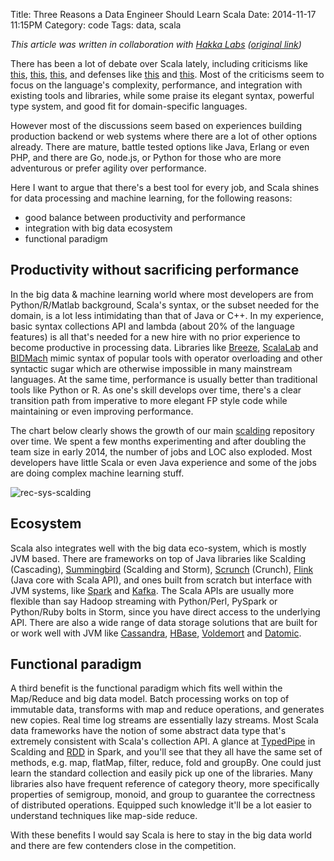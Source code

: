 Title: Three Reasons a Data Engineer Should Learn Scala
Date: 2014-11-17 11:15PM
Category: code
Tags: data, scala

*This article was written in collaboration with [Hakka Labs](https://www.hakkalabs.co) ([original link](https://www.hakkalabs.co/articles/three-reasons-data-eng-learn-scala))*

There has been a lot of debate over Scala lately, including criticisms like [this](http://java.dzone.com/articles/i-dont-scala), [this](http://overwatering.org/blog/2013/12/scala-1-star-would-not-program-again/), [this](http://www.infoq.com/news/2011/11/yammer-scala), and defenses like [this](http://blog.gridgainsystems.com/in-defense-of-scala-response-to-i-dont-like-scala/) and [this](http://blog.gridgainsystems.com/in-defense-of-scala-part-2/). Most of the criticisms seem to focus on the language's complexity, performance, and integration with existing tools and libraries, while some praise its elegant syntax, powerful type system, and good fit for domain-specific languages.

However most of the discussions seem based on experiences building production backend or web systems where there are a lot of other options already. There are mature, battle tested options like Java, Erlang or even PHP, and there are Go, node.js, or Python for those who are more adventurous or prefer agility over performance.

Here I want to argue that there's a best tool for every job, and Scala shines for data processing and machine learning, for the following reasons:

- good balance between productivity and performance
- integration with big data ecosystem
- functional paradigm

## Productivity without sacrificing performance

In the big data & machine learning world where most developers are from Python/R/Matlab background, Scala's syntax, or the subset needed for the domain, is a lot less intimidating than that of Java or C++. In my experience, basic syntax collections API and lambda (about 20% of the language features) is all that's needed for a new hire with no prior experience to become productive in processing data. Libraries like [Breeze](https://github.com/scalanlp/breeze), [ScalaLab](https://code.google.com/p/scalalab/) and [BIDMach](https://github.com/BIDData/BIDMach) mimic syntax of popular tools with operator overloading and other syntactic sugar which are otherwise impossible in many mainstream languages. At the same time, performance is usually better than traditional tools like Python or R. As one's skill develops over time, there's a clear transition path from imperative to more elegant FP style code while maintaining or even improving performance.

The chart below clearly shows the growth of our main [scalding](https://github.com/twitter/scalding) repository over time. We spent a few months experimenting and after doubling the team size in early 2014, the number of jobs and LOC also exploded. Most developers have little Scala or even Java experience and some of the jobs are doing complex machine learning stuff. 

![rec-sys-scalding]({filename}images/rec-sys-scalding.jpg)

## Ecosystem

Scala also integrates well with the big data eco-system, which is mostly JVM based. There are frameworks on top of Java libraries like Scalding (Cascading), [Summingbird](https://github.com/twitter/summingbird) (Scalding and Storm), [Scrunch](http://crunch.apache.org/scrunch.html) (Crunch), [Flink](http://flink.incubator.apache.org/) (Java core with Scala API), and ones built from scratch but interface with JVM systems, like [Spark](http://spark.apache.org/) and [Kafka](http://kafka.apache.org/). The Scala APIs are usually more flexible than say Hadoop streaming with Python/Perl, PySpark or Python/Ruby bolts in Storm, since you have direct access to the underlying API. There are also a wide range of data storage solutions that are built for or work well with JVM like [Cassandra](http://cassandra.apache.org/), [HBase](http://hbase.apache.org/), [Voldemort](http://www.project-voldemort.com/voldemort/) and [Datomic](http://www.datomic.com/).

## Functional paradigm

A third benefit is the functional paradigm which fits well within the Map/Reduce and big data model. Batch processing works on top of immutable data, transforms with map and reduce operations, and generates new copies. Real time log streams are essentially lazy streams. Most Scala data frameworks have the notion of some abstract data type that's extremely consistent with Scala's collection API. A glance at [TypedPipe](http://twitter.github.io/scalding/com/twitter/scalding/typed/TypedPipe.html) in Scalding and [RDD](http://spark.apache.org/docs/latest/api/scala/index.html#org.apache.spark.rdd.RDD) in Spark, and you'll see that they all have the same set of methods, e.g. map, flatMap, filter, reduce, fold and groupBy. One could just learn the standard collection and easily pick up one of the libraries. Many libraries also have frequent reference of category theory, more specifically properties of semigroup, monoid, and group to guarantee the correctness of distributed operations. Equipped such knowledge it'll be a lot easier to understand techniques like map-side reduce.

With these benefits I would say Scala is here to stay in the big data world and there are few contenders close in the competition.
